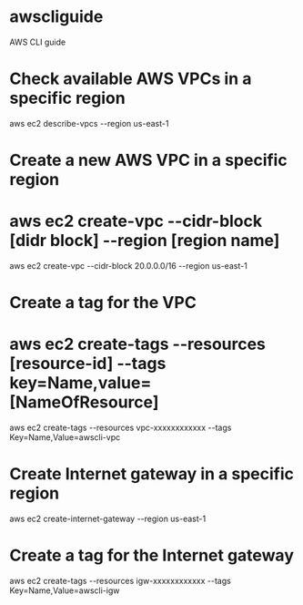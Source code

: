 # awscliguide
AWS CLI guide

# Check available AWS VPCs in a specific region

aws ec2 describe-vpcs --region us-east-1

# Create a new AWS VPC in a specific region
# aws ec2 create-vpc --cidr-block [didr block] --region [region name]

aws ec2 create-vpc --cidr-block 20.0.0.0/16 --region us-east-1

# Create a tag for the VPC 
# aws ec2 create-tags --resources [resource-id] --tags key=Name,value=[NameOfResource]
aws ec2 create-tags --resources vpc-xxxxxxxxxxxx --tags Key=Name,Value=awscli-vpc

# Create Internet gateway in a specific region 
aws ec2 create-internet-gateway --region us-east-1

# Create a tag for the Internet gateway
aws ec2 create-tags --resources igw-xxxxxxxxxxxx --tags Key=Name,Value=awscli-igw


